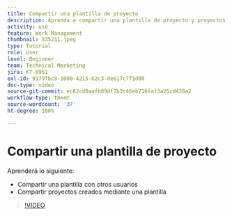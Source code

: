 ```yaml
---
title: Compartir una plantilla de proyecto
description: Aprenda a compartir una plantilla de proyecto y proyectos creados a partir de una plantilla.
activity: use
feature: Work Management
thumbnail: 335211.jpeg
type: Tutorial
role: User
level: Beginner
team: Technical Marketing
jira: KT-8951
exl-id: 9179fbc8-1000-4215-b2c3-de617c7f1d80
doc-type: video
source-git-commit: ec82cd0aafb89df7b3c46eb716faf3a25cd438a2
workflow-type: tm+mt
source-wordcount: '37'
ht-degree: 100%

---
```


# Compartir una plantilla de proyecto

Aprenderá lo siguiente:

* Compartir una plantilla con otros usuarios
* Compartir proyectos creados mediante una plantilla

>[!VIDEO](https://video.tv.adobe.com/v/335211/?quality=12&learn=on)
